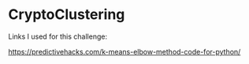 # CryptoClustering

Links I used for this challenge:

https://predictivehacks.com/k-means-elbow-method-code-for-python/

